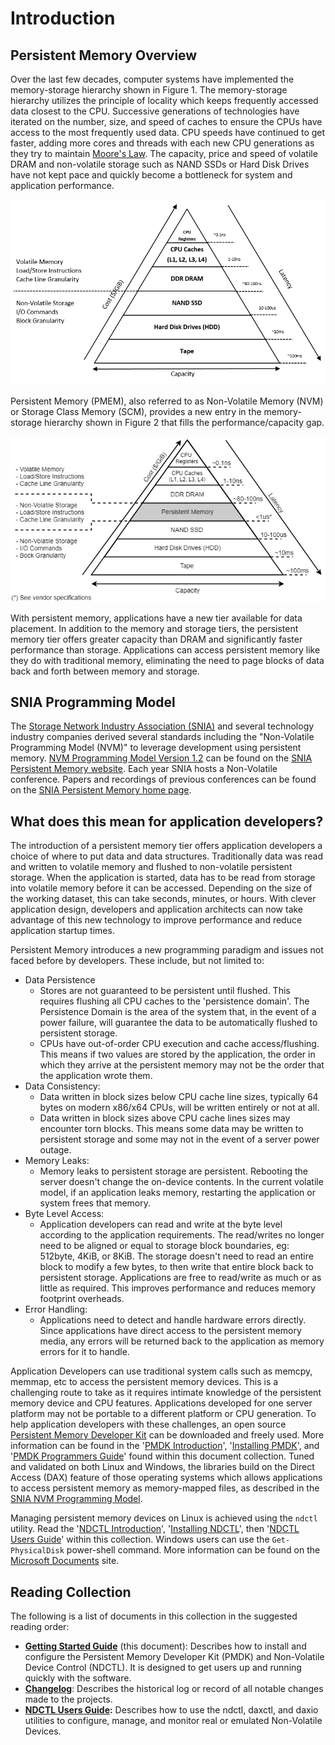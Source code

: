 # Introduction

## Persistent Memory Overview

Over the last few decades, computer systems have implemented the memory-storage hierarchy shown in Figure 1. The memory-storage hierarchy utilizes the principle of locality which keeps frequently accessed data closest to the CPU. Successive generations of technologies have iterated on the number, size, and speed of caches to ensure the CPUs have access to the most frequently used data. CPU speeds have continued to get faster, adding more cores and threads with each new CPU generations as they try to maintain [Moore's Law](https://en.wikipedia.org/wiki/Moore's_law). The capacity, price and speed of volatile DRAM and non-volatile storage such as NAND SSDs or Hard Disk Drives have not kept pace and quickly become a bottleneck for system and application performance.

![Figure 1: Memory Storage Hierarchy](../.gitbook/assets/memory-storage-hierachy-default.png)

Persistent Memory \(PMEM\), also referred to as Non-Volatile Memory \(NVM\) or Storage Class Memory \(SCM\), provides a new entry in the memory-storage hierarchy shown in Figure 2 that fills the performance/capacity gap.

![Figure 2: Memory-Storage Hierarchy with Persistent Memory Tier](../.gitbook/assets/pmem_storage_pyramid.jpg)

With persistent memory, applications have a new tier available for data placement. In addition to the memory and storage tiers, the persistent memory tier offers greater capacity than DRAM and significantly faster performance than storage. Applications can access persistent memory like they do with traditional memory, eliminating the need to page blocks of data back and forth between memory and storage.

## SNIA Programming Model

The [Storage Network Industry Association \(SNIA\)](http://www.snia.org) and several technology industry companies derived several standards including the "Non-Volatile Programming Model \(NVM\)" to leverage development using persistent memory. [NVM Programming Model Version 1.2](https://www.snia.org/sites/default/files/technical_work/final/NVMProgrammingModel_v1.2.pdf) can be found on the [SNIA Persistent Memory website](https://www.snia.org/PM). Each year SNIA hosts a Non-Volatile conference. Papers and recordings of previous conferences can be found on the [SNIA Persistent Memory home page](https://www.snia.org/PM).

## What does this mean for application developers?

The introduction of a persistent memory tier offers application developers a choice of where to put data and data structures. Traditionally data was read and written to volatile memory and flushed to non-volatile persistent storage. When the application is started, data has to be read from storage into volatile memory before it can be accessed. Depending on the size of the working dataset, this can take seconds, minutes, or hours. With clever application design, developers and application architects can now take advantage of this new technology to improve performance and reduce application startup times.

Persistent Memory introduces a new programming paradigm and issues not faced before by developers. These include, but not limited to:

* Data Persistence
  * Stores are not guaranteed to be persistent until flushed.  This requires flushing all CPU caches to the 'persistence domain'.  The Persistence Domain is the area of the system that, in the event of a power failure, will guarantee the data to be automatically flushed to persistent storage.
  * CPUs have out-of-order CPU execution and cache access/flushing.  This means if two values are stored by the application, the order in which they arrive at the persistent memory may not be the order that the application wrote them.  
* Data Consistency:
  * Data written in block sizes below CPU cache line sizes, typically 64 bytes on modern x86/x64 CPUs, will be written entirely or not at all.  
  * Data written in block sizes above CPU cache lines sizes may encounter torn blocks.  This means some data may be written to persistent storage and some may not in the event of a server power outage.
* Memory Leaks:
  * Memory leaks to persistent storage are persistent.  Rebooting the server doesn't change the on-device contents.  In the current volatile model, if an application leaks memory, restarting the application or system frees that memory.
* Byte Level Access:
  * Application developers can read and write at the byte level according to the application requirements.  The read/writes no longer need to be aligned or equal to storage block boundaries, eg: 512byte, 4KiB, or 8KiB.  The storage doesn't need to read an entire block to modify a few bytes, to then write that entire block back to persistent storage.  Applications are free to read/write as much or as little as required.  This improves performance and reduces memory footprint overheads.
* Error Handling:
  * Applications need to detect and handle hardware errors directly.  Since applications have direct access to the persistent memory media, any errors will be returned back to the application as memory errors for it to handle.  

Application Developers can use traditional system calls such as memcpy, memmap, etc to access the persistent memory devices. This is a challenging route to take as it requires intimate knowledge of the persistent memory device and CPU features. Applications developed for one server platform may not be portable to a different platform or CPU generation. To help application developers with these challenges, an open source [Persistent Memory Developer Kit](http://pmem.io/pmdk/) can be downloaded and freely used. More information can be found in the '[PMDK Introduction](what-is-pmdk.md)', '[Installing PMDK](installing-pmdk/)', and '[PMDK Programmers Guide](introduction.md)' found within this document collection. Tuned and validated on both Linux and Windows, the libraries build on the Direct Access \(DAX\) feature of those operating systems which allows applications to access persistent memory as memory-mapped files, as described in the [SNIA NVM Programming Model](introduction.md#snia-programming-model).

Managing persistent memory devices on Linux is achieved using the `ndctl` utility. Read the '[NDCTL Introduction](what-is-ndctl.md)', '[Installing NDCTL](installing-ndctl.md)', then '[NDCTL Users Guide](../ndctl-users-guide/)' within this collection. Windows users can use the `Get-PhysicalDisk` power-shell command. More information can be found on the [Microsoft Documents](https://docs.microsoft.com/en-us/windows/desktop/persistent-memory-programming-in-windows---nvml-integration) site.

## Reading Collection

The following is a list of documents in this collection in the suggested reading order:

* [**Getting Started Guide**](./) \(this document\): Describes how to install and configure the Persistent Memory Developer Kit \(PMDK\) and Non-Volatile Device Control \(NDCTL\).  It is designed to get users up and running quickly with the software.
* [**Changelog**](../changelog/): Describes the historical log or record of all notable changes made to the projects.
* [**NDCTL Users Guide**](../ndctl-users-guide/)**:** Describes how to use the ndctl, daxctl, and daxio utilities to configure, manage, and monitor real or emulated Non-Volatile Devices.

